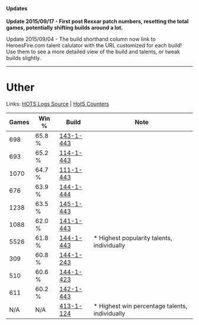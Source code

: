 #### Updates
**Update 2015/09/17 - First post Rexxar patch numbers, resetting the total games, potentially shifting builds around a lot.**

Update 2015/09/04 - The build shorthand column now link to HeroesFire.com talent calulator with the URL customized for each build!  
Use them to see a more detailed view of the build and talents, or tweak builds slightly.

***

# Uther

Links: [HOTS Logs Source](https://www.hotslogs.com/Sitewide/HeroDetails?Hero=Uther) | [HotS Counters](http://hotscounters.com/#/hero/Uther)

Games  | Win %  | Build     | Note
-----  | -----  | -----     | ----
698    | 65.8 % | [143-1-443](http://www.heroesfire.com/hots/talent-calculator/uther#hcuJ) | 
693    | 65.2 % | [114-1-443](http://www.heroesfire.com/hots/talent-calculator/uther#gW53) | 
1070   | 64.7 % | [111-1-443](http://www.heroesfire.com/hots/talent-calculator/uther#gOmJ) | 
676    | 63.9 % | [144-1-444](http://www.heroesfire.com/hots/talent-calculator/uther#hfKa) | 
1238   | 63.5 % | [145-1-443](http://www.heroesfire.com/hots/talent-calculator/uther#hhmp) | 
1088   | 62.0 % | [141-1-443](http://www.heroesfire.com/hots/talent-calculator/uther#hX_p) | 
5526   | 61.8 % | [144-1-443](http://www.heroesfire.com/hots/talent-calculator/uther#hfKZ) | * Highest popularity talents, individually
309    | 60.8 % | [144-1-243](http://www.heroesfire.com/hots/talent-calculator/uther#hfHR) | 
510    | 60.6 % | [144-1-423](http://www.heroesfire.com/hots/talent-calculator/uther#hfKF) | 
611    | 60.2 % | [142-1-443](http://www.heroesfire.com/hots/talent-calculator/uther#haS3) | 
N/A    | N/A    | [413-1-124](http://www.heroesfire.com/hots/talent-calculator/uther#rv-q) | * Highest win percentage talents, individually
